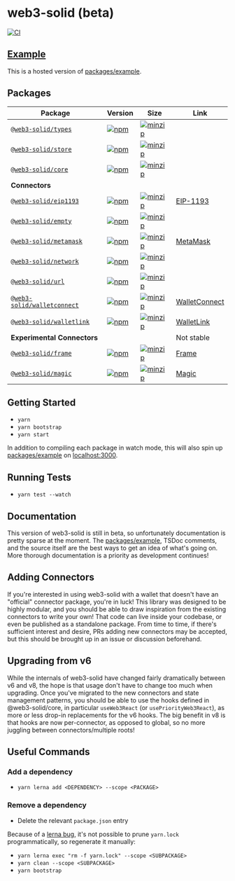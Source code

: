# web3-solid (beta)

[![CI](https://github.com/NoahZinsmeister/web3-solid/actions/workflows/CI.yml/badge.svg)](https://github.com/NoahZinsmeister/web3-solid/actions/workflows/CI.yml)

## [Example](https://web3-solid-mu.vercel.app/)

This is a hosted version of [packages/example](packages/example).

## Packages

| Package                                               | Version                                                                                                                                   | Size                                                                                                                                                         | Link                                                                      |
|-------------------------------------------------------|-------------------------------------------------------------------------------------------------------------------------------------------|--------------------------------------------------------------------------------------------------------------------------------------------------------------|---------------------------------------------------------------------------|
| [`@web3-solid/types`](packages/types)                 | [![npm](https://img.shields.io/npm/v/@web3-solid/types/beta.svg)](https://www.npmjs.com/package/@web3-solid/types/v/beta)                 | [![minzip](https://img.shields.io/bundlephobia/minzip/@web3-solid/types/beta.svg)](https://bundlephobia.com/result?p=@web3-solid/types@beta)                 |                                                                           |
| [`@web3-solid/store`](packages/store)                 | [![npm](https://img.shields.io/npm/v/@web3-solid/store/beta.svg)](https://www.npmjs.com/package/@web3-solid/store/v/beta)                 | [![minzip](https://img.shields.io/bundlephobia/minzip/@web3-solid/store/beta.svg)](https://bundlephobia.com/result?p=@web3-solid/store@beta)                 |                                                                           |
| [`@web3-solid/core`](packages/core)                   | [![npm](https://img.shields.io/npm/v/@web3-solid/core/beta.svg)](https://www.npmjs.com/package/@web3-solid/core/v/beta)                   | [![minzip](https://img.shields.io/bundlephobia/minzip/@web3-solid/core/beta.svg)](https://bundlephobia.com/result?p=@web3-solid/core@beta)                   |                                                                           |
| **Connectors**                                        |                                                                                                                                           |                                                                                                                                                              |                                                                           |
| [`@web3-solid/eip1193`](packages/eip1193)             | [![npm](https://img.shields.io/npm/v/@web3-solid/eip1193/beta.svg)](https://www.npmjs.com/package/@web3-solid/eip1193/v/beta)             | [![minzip](https://img.shields.io/bundlephobia/minzip/@web3-solid/eip1193/beta.svg)](https://bundlephobia.com/result?p=@web3-solid/eip1193@beta)             | [EIP-1193](https://github.com/ethereum/EIPs/blob/master/EIPS/eip-1193.md) |
| [`@web3-solid/empty`](packages/empty)                 | [![npm](https://img.shields.io/npm/v/@web3-solid/empty/beta.svg)](https://www.npmjs.com/package/@web3-solid/empty/v/beta)                 | [![minzip](https://img.shields.io/bundlephobia/minzip/@web3-solid/empty/beta.svg)](https://bundlephobia.com/result?p=@web3-solid/empty@beta)                 |                                                                           |
| [`@web3-solid/metamask`](packages/metamask)           | [![npm](https://img.shields.io/npm/v/@web3-solid/metamask/beta.svg)](https://www.npmjs.com/package/@web3-solid/metamask/v/beta)           | [![minzip](https://img.shields.io/bundlephobia/minzip/@web3-solid/metamask/beta.svg)](https://bundlephobia.com/result?p=@web3-solid/metamask@beta)           | [MetaMask](https://metamask.io/)                                          |
| [`@web3-solid/network`](packages/network)             | [![npm](https://img.shields.io/npm/v/@web3-solid/network/beta.svg)](https://www.npmjs.com/package/@web3-solid/network/v/beta)             | [![minzip](https://img.shields.io/bundlephobia/minzip/@web3-solid/network/beta.svg)](https://bundlephobia.com/result?p=@web3-solid/network@beta)             |                                                                           |
| [`@web3-solid/url`](packages/url)                     | [![npm](https://img.shields.io/npm/v/@web3-solid/url/beta.svg)](https://www.npmjs.com/package/@web3-solid/url/v/beta)                     | [![minzip](https://img.shields.io/bundlephobia/minzip/@web3-solid/url/beta.svg)](https://bundlephobia.com/result?p=@web3-solid/url@beta)                     |                                                                           |
| [`@web3-solid/walletconnect`](packages/walletconnect) | [![npm](https://img.shields.io/npm/v/@web3-solid/walletconnect/beta.svg)](https://www.npmjs.com/package/@web3-solid/walletconnect/v/beta) | [![minzip](https://img.shields.io/bundlephobia/minzip/@web3-solid/walletconnect/beta.svg)](https://bundlephobia.com/result?p=@web3-solid/walletconnect@beta) | [WalletConnect](https://walletconnect.org/)                               |
| [`@web3-solid/walletlink`](packages/walletlink)       | [![npm](https://img.shields.io/npm/v/@web3-solid/walletlink/beta.svg)](https://www.npmjs.com/package/@web3-solid/walletlink/v/beta)       | [![minzip](https://img.shields.io/bundlephobia/minzip/@web3-solid/walletlink/beta.svg)](https://bundlephobia.com/result?p=@web3-solid/walletlink@beta)       | [WalletLink](https://walletlink.org/#/)                                   |
| **Experimental Connectors**                           |                                                                                                                                           |                                                                                                                                                              | Not stable                                                                |
| [`@web3-solid/frame`](packages/frame)                 | [![npm](https://img.shields.io/npm/v/@web3-solid/frame/beta.svg)](https://www.npmjs.com/package/@web3-solid/frame/v/beta)                 | [![minzip](https://img.shields.io/bundlephobia/minzip/@web3-solid/frame/beta.svg)](https://bundlephobia.com/result?p=@web3-solid/frame@beta)                 | [Frame](https://frame.sh/)                                                |
| [`@web3-solid/magic`](packages/magic)                 | [![npm](https://img.shields.io/npm/v/@web3-solid/magic/beta.svg)](https://www.npmjs.com/package/@web3-solid/magic/v/beta)                 | [![minzip](https://img.shields.io/bundlephobia/minzip/@web3-solid/magic/beta.svg)](https://bundlephobia.com/result?p=@web3-solid/magic@beta)                 | [Magic](https://magic.link/)                                              |


## Getting Started

- `yarn`
- `yarn bootstrap`
- `yarn start`

In addition to compiling each package in watch mode, this will also spin up [packages/example](packages/example) on [localhost:3000](http://localhost:3000/).

## Running Tests

- `yarn test --watch`

## Documentation

This version of web3-solid is still in beta, so unfortunately documentation is pretty sparse at the moment. The [packages/example](packages/example), TSDoc comments, and the source itself are the best ways to get an idea of what's going on. More thorough documentation is a priority as development continues!

## Adding Connectors

If you're interested in using web3-solid with a wallet that doesn't have an "official" connector package, you're in luck! This library was designed to be highly modular, and you should be able to draw inspiration from the existing connectors to write your own! That code can live inside your codebase, or even be published as a standalone package. From time to time, if there's sufficient interest and desire, PRs adding new connectors may be accepted, but this should be brought up in an issue or discussion beforehand.

## Upgrading from v6

While the internals of web3-solid have changed fairly dramatically between v6 and v8, the hope is that usage don't have to change too much when upgrading. Once you've migrated to the new connectors and state management patterns, you should be able to use the hooks defined in @web3-solid/core, in particular `useWeb3React` (or `usePriorityWeb3React`), as more or less drop-in replacements for the v6 hooks. The big benefit in v8 is that hooks are now per-connector, as opposed to global, so no more juggling between connectors/multiple roots!

## Useful Commands

### Add a dependency

- `yarn lerna add <DEPENDENCY> --scope <PACKAGE>`

### Remove a dependency

- Delete the relevant `package.json` entry

Because of a [lerna bug](https://github.com/lerna/lerna/issues/1883), it's not possible to prune `yarn.lock` programmatically, so regenerate it manually:

- `yarn lerna exec "rm -f yarn.lock" --scope <SUBPACKAGE>`
- `yarn clean --scope <SUBPACKAGE>`
- `yarn bootstrap`
